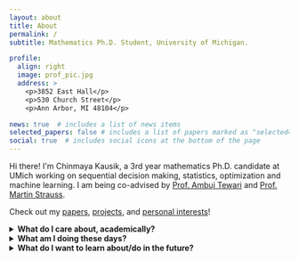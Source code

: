 ```yaml
---
layout: about
title: About
permalink: /
subtitle: Mathematics Ph.D. Student, University of Michigan.

profile:
  align: right
  image: prof_pic.jpg
  address: >
    <p>3852 East Hall</p>
    <p>530 Church Street</p>
    <p>Ann Arbor, MI 48104</p>

news: true  # includes a list of news items
selected_papers: false # includes a list of papers marked as "selected={true}"
social: true  # includes social icons at the bottom of the page
---
```

Hi there! I'm Chinmaya Kausik, a 3rd year mathematics Ph.D. candidate at UMich working on sequential decision making, statistics, optimization and machine learning. I am being co-advised by [Prof. Ambuj Tewari](https://ambujtewari.github.io/) and [Prof. Martin Strauss](https://lsa.umich.edu/math/people/faculty/martinjs.html).

Check out my [papers](https://chinmaya-kausik.github.io/papers), [projects](https://chinmaya-kausik.github.io/projects), and [personal interests](https://chinmaya-kausik.github.io/personal)!

<details markdown="1">
  <summary markdown="span"> <b> What do I care about, academically? </b> </summary>
  
  * Tackling tangible, real-world questions with a principled mathematical approach. These days, my work focuses on sequential decision making under various settings - offline-to-online transfer, partial observability/latent information and non-standard feedback and reward models. I also have side projects in deep learning. On the other hand, a lot of my undergraduate background was in geometry, topology and dynamics, with work in computer-assisted topology and geometry. 
  * Increasing accessibility to and in higher mathematics and creating communities where ideas cross pollinate and people pull each other up. I have started the Stats, Physics, Astronomy, Math (SPAM) graduate student social initiative at the University of Michigan. I also co-founded and co-organize [Monsoon Math Camp](https://www.monsoonmath.org). I have also been involved in building and expanding other mathematical communities, like platforms for the PolyMath REU, DRP programs and the undergraduate math organization at IISc, etc.
</details>
  
<details markdown="1">
  <summary markdown="span"> <b> What am I doing these days? </b></summary>
  
  * Interning at Microsoft in the advertiser optimization team under Ajith Moparthi, working on bidding algorithms and value maximization!
  * Collaborating with Yonathan Efroni (Meta), Aadirupa Saha (Apple), Nadav Merlis (ENSEA) on algorithms for bandit and reinforcement learning algorithms with feedback at varying costs and accuracies, also called multi-fidelity feedback.
  * Thinking about principled approaches to data collection and learning for RLHF under real-world considerations.
  * Formulating problems in learning under latent information and nonstationarity in bandits.
  * Organizing an interdepartmental social initiative, SPAM (Statistics, Physics, Astronomy, Mathematics).
  * Fleshing out ideas for more academic communities like Monsoon Math.

  </details>

<details markdown="1">
  <summary markdown="span"> <b> What do I want to learn about/do in the future? </b></summary>
   
  _primary goals_
  * Complete an empirical study of RLHF methods on LLMs of varying size and understand the implementation nuances of major RLHF methods.
  * Work on a large scale applied recommender systems project using the latent bandit algorithms that I designed (LOCAL-UCB and ProBALL-UCB).
  * Applying ideas from RLHF and bandits to mental health studies that my advisor is involved in.

  _side-quests_
  * Design a codenames bot using one LLM and train it againts players designed using a different LLM.
  * Explore the nuances of implementing various RL algorithms in simulated motion settings.
  * Design meaningful experiments to compare LLM agents trained using language feedback with RL agents trained using numerical feedback, using benchmark frameworks like LLF-bench.

 </details>
